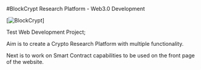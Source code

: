 #BlockCrypt Research Platform - Web3.0 Development

[![BlockCrypt](https://github.com/DamienBonello/BlockCrypt-Web3.0/Site_Snip.jpg)]

Test Web Development Project; 

Aim is to create a Crypto Research Platform with multiple functionality.

Next is to work on Smart Contract capabilities to be used on the front page of the website. 

